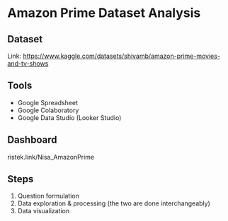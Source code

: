 # Amazon Prime Dataset Analysis
## Dataset
Link: https://www.kaggle.com/datasets/shivamb/amazon-prime-movies-and-tv-shows
## Tools
- Google Spreadsheet
- Google Colaboratory
- Google Data Studio (Looker Studio)
## Dashboard
ristek.link/Nisa_AmazonPrime

## Steps
1. Question formulation
2. Data exploration & processing (the two are done interchangeably)
3. Data visualization
